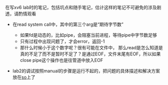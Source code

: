 在写xv6 lab时的笔记，包括坑点和随手笔记，估计这样的笔记不可避免的涉及剧透，请酌情观看

+ 在read system call中，其中的第三个arg是“期待字节数”
	+ 如果fd是动态的，比如pipe，会阻塞当前进程，等待pipe中字节数足够
	+ 只有过程中出现问题了，才会error，返回-1
	+ 那什么时候小于这个数字呢？很有可能在文件中， 那么read是怎么知道是真的不足了而不是暂时不足了？是通过EOF，文件末尾有EOF，所以如果close pipe这个操作也是往管道中放入EOF

+ lab2的调试按照manual的步骤是运行不起的，把问题的具体描述和解决方案放在[so](https://stackoverflow.com/questions/76025743/error-shown-a-problem-internal-to-gdb-has-been-detected-when-doing-xv6)上了